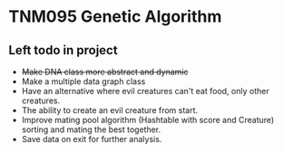 # TNM095 Genetic Algorithm

## Left todo in project
- ~~Make DNA class more abstract and dynamic~~
- Make a multiple data graph class
- Have an alternative where evil creatures can't eat food, only other creatures.
- The ability to create an evil creature from start.
- Improve mating pool algorithm (Hashtable with score and Creature) sorting and mating the best together.
- Save data on exit for further analysis.



